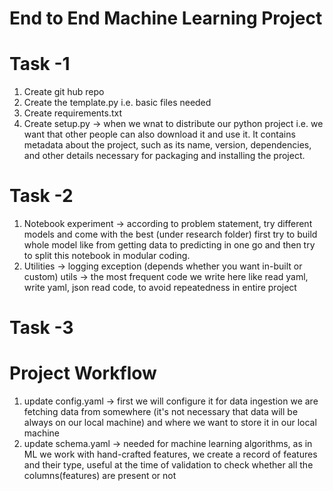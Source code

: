 # End to End Machine Learning Project

# Task -1
1. Create git hub repo
2. Create the template.py i.e. basic files needed
3. Create requirements.txt
4. Create setup.py -> when we wnat to distribute our python project i.e. we want that other people can also download it and use it.
It contains metadata about the project, such as its name, version, dependencies, and other details necessary for packaging and installing the project.

# Task -2
1. Notebook experiment -> according to problem statement, try different models and come with the best (under research folder)
first try to build whole model like from getting data to predicting in one go and then try to split this notebook in modular coding.
2. Utilities -> logging
                exception (depends whether you want in-built or custom)
                utils -> the most frequent code we write here like read yaml, write yaml, json read code, to avoid repeatedness in entire project

# Task -3

# Project Workflow

1. update config.yaml -> first we will configure it for data ingestion we are fetching data from somewhere (it's not necessary that data will be always on our local machine) and where we want to store it in our local machine
2. update schema.yaml -> needed for machine learning algorithms, as in ML we work with hand-crafted features, we create a record of features and their type, useful at the time of validation to check whether all the columns(features) are present or not